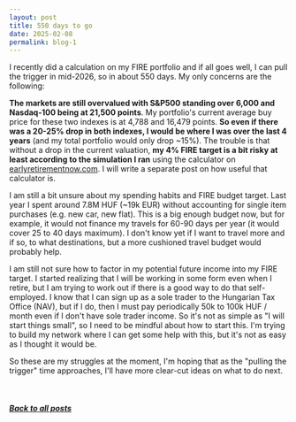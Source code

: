 ```yaml
---
layout: post
title: 550 days to go
date: 2025-02-08
permalink: blog-1
---
```


<p>I recently did a calculation on my FIRE portfolio and if all goes well, I can pull the trigger in mid-2026, so in about 550 days. My only concerns are the following:<p/>
<p><strong>The markets are still overvalued with S&P500 standing over 6,000 and Nasdaq-100 being at 21,500 points</strong>. My portfolio's current average buy price for these two indexes is at 4,788 and 16,479 points. <strong>So even if there was a 20-25% drop in both indexes, I would be where I was over the last 4 years</strong> (and my total portfolio would only drop ~15%). The trouble is that without a drop in the current valuation, <strong>my 4% FIRE target is a bit risky at least according to the simulation I ran</strong> using the calculator on <a href="https://earlyretirementnow.com">earlyretirementnow.com</a>. I will write a separate post on how useful that calculator is.</p>
<p>I am still a bit unsure about my spending habits and FIRE budget target. Last year I spent around 7.8M HUF (~19k EUR) without accounting for single item purchases (e.g. new car, new flat). This is a big enough budget now, but for example, it would not finance my travels for 60-90 days per year (it would cover 25 to 40 days maximum). I don't know yet if I want to travel more and if so, to what destinations, but a more cushioned travel budget would probably help.</p>
<p>I am still not sure how to factor in my potential future income into my FIRE target. I started realizing that I will be working in some form even when I retire, but I am trying to work out if there is a good way to do that self-employed. I know that I can sign up as a sole trader to the Hungarian Tax Office (NAV), but if I do, then I must pay periodically 50k to 100k HUF / month even if I don't have sole trader income. So it's not as simple as "I will start things small", so I need to be mindful about how to start this. I'm trying to build my network where I can get some help with this, but it's not as easy as I thought it would be.</p>
<p>So these are my struggles at the moment, I'm hoping that as the "pulling the trigger" time approaches, I'll have more clear-cut ideas on what to do next.</p>
<br/>
<h5><a href="../blog">Back to all posts</a></h5>

